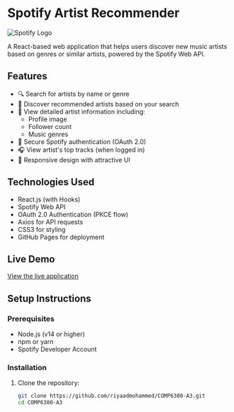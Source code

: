 # Spotify Artist Recommender

![Spotify Logo](https://upload.wikimedia.org/wikipedia/commons/1/19/Spotify_logo_without_text.svg)

A React-based web application that helps users discover new music artists based on genres or similar artists, powered by the Spotify Web API.

## Features

- 🔍 Search for artists by name or genre
- 🎵 Discover recommended artists based on your search
- 🎤 View detailed artist information including:
  - Profile image
  - Follower count
  - Music genres
- 🔐 Secure Spotify authentication (OAuth 2.0)
- 🎧 View artist's top tracks (when logged in)
- 🎨 Responsive design with attractive UI

## Technologies Used

- React.js (with Hooks)
- Spotify Web API
- OAuth 2.0 Authentication (PKCE flow)
- Axios for API requests
- CSS3 for styling
- GitHub Pages for deployment

## Live Demo

[View the live application](https://riyaadmohammed.github.io/COMP6300-A3/)

## Setup Instructions

### Prerequisites

- Node.js (v14 or higher)
- npm or yarn
- Spotify Developer Account

### Installation

1. Clone the repository:
   ```bash
   git clone https://github.com/riyaadmohammed/COMP6300-A3.git
   cd COMP6300-A3
